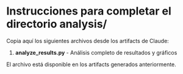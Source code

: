# Instrucciones para completar el directorio analysis/

Copia aquí los siguientes archivos desde los artifacts de Claude:

1. **analyze_results.py** - Análisis completo de resultados y gráficos

El archivo está disponible en los artifacts generados anteriormente.
